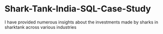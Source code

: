 # Shark-Tank-India-SQL-Case-Study

I have provided numerous insights about the investments made by sharks in sharktank across various industries
